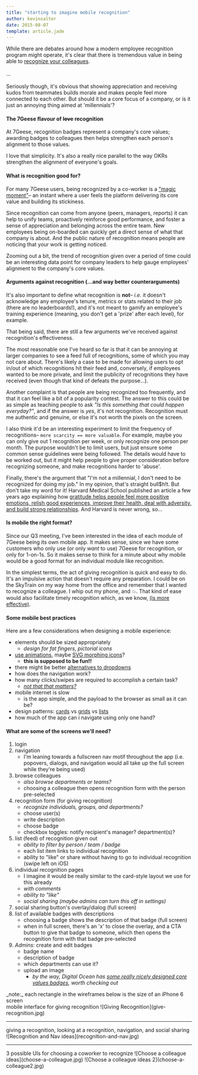 ```yaml
---
title: "starting to imagine mobile recognition"
author: kevinsalter
date: 2015-08-07
template: article.jade
---
```


While there are debates around how a modern employee recognition program might operate, it's clear that there is tremendous value in being able to [recognize your colleagues](https://www.officevibe.com/facegame).
<br><br>
...
<br><br>
Seriously though, it's obvious that showing appreciation and receiving kudos from teammates builds morale and makes people feel more connected to each other.  But should it be a core focus of a company, or is it just an annoying thing aimed at 'millennials'?

<span class="more"></span>

#### The 7Geese flavour of ~~love~~ recognition

At 7Geese, recognition badges represent a company's core values; awarding badges to colleagues then helps strengthen each person's alignment to those values.

I love that simplicity.  It's also a really nice parallel to the way OKRs strengthen the alignment of everyone's goals.

#### What is recognition good for?

For many 7Geese users, being recognized by a co-worker is a ["magic moment"](http://genius.com/Alex-schultz-lecture-6-growth-annotated)– an instant where a user feels the platform delivering its core value and building its stickiness.

Since recognition can come from anyone (peers, managers, reports) it can help to unify teams, proactively reinforce good performance, and foster a sense of appreciation and belonging across the entire team.  New employees being on-boarded can quickly get a direct sense of what that company is about.  And the public nature of recognition means people are noticing that your work is getting noticed.

Zooming out a bit, the trend of recognition given over a period of time could be an interesting data point for company leaders to help gauge employees' alignment to the company's core values.


#### Arguments against recognition (...and way better counterarguments)

It's also important to define what recognition is **not**– _i.e._ it doesn't acknowledge any employee's tenure, metrics or stats related to their job (there are no leaderboards!), and it's not meant to gamify an employee's training experience (meaning, you don't get a 'prize' after each level), for example.

That being said, there are still a few arguments we've received against recognition's effectiveness.

The most reasonable one I've heard so far is that it can be annoying at larger companies to see a feed full of recognitions, some of which you may not care about.  There's likely a case to be made for allowing users to opt in/out of which recognitions hit their feed and, conversely, if employees wanted to be more private, and limit the publicity of recognitions they have received (even though that kind of defeats the purpose...).

Another complaint is that people are being recognized too frequently, and that it can feel like a bit of a popularity contest.  The answer to this could be as simple as teaching people to ask _"Is this something that could happen everyday?"_, and if the answer is _yes_, it's not recognition.  Recognition must me authentic and genuine, or else it's not worth the pixels on the screen.

I also think it'd be an interesting experiment to limit the frequency of recognitions– `more scarcity == more valuable`.  For example, maybe you can only give out 1 recognition per week, or only recognize one person per month.  The purpose wouldn't be to limit users, but just ensure some common sense guidelines were being followed.  The details would have to be worked out, but it might help people to give proper consideration before recognizing someone, and make recognitions harder to 'abuse'.

Finally, there's the argument that "I'm not a millennial, I don't need to be recognized for doing my job."  In my opinion, that's straight bull$h!t.  But don't take my word for it!  Harvard Medical School published an article a few years ago explaining how [gratitude helps people feel more positive emotions, relish good experiences, improve their health, deal with adversity, and build strong relationships](http://www.health.harvard.edu/newsletter_article/in-praise-of-gratitude).  And Harvard is never wrong, so...

#### Is mobile the right format?

Since our Q3 meeting, I've been interested in the idea of each module of 7Geese being its own mobile app.  It makes sense, since we have some customers who only use (or only _want_ to use) 7Geese for recognition, or only for 1-on-1s.  So it makes sense to think for a minute about why mobile would be a good format for an individual module like recognition.

In the simplest terms, the act of giving recognition is quick and easy to do.  It's an impulsive action that doesn't require any preparation.  I could be on the SkyTrain on my way home from the office and remember that I wanted to recognize a colleague.  I whip out my phone, and 💥.  That kind of ease would also facilitate timely recognition which, as we know, [(is more effective)](http://support.7geese.com/hc/en-us/articles/204411167-Tips-On-Recognizing-a-Teammate).


#### Some mobile best practices

Here are a few considerations when designing a mobile experience:
- elements should be sized appropriately
    - _design for fat fingers, pictorial icons_
- [use animations](http://tympanus.net/Development/CardExpansion/), maybe [SVG morphing icons](http://tympanus.net/Development/AnimatedSVGIcons/)?
    - **this is supposed to be fun!!**
- there might be better [alternatives to dropdowns](http://www.lukew.com/ff/entry.asp?1950)
- how does the navigation work?
- how many clicks/swipes are required to accomplish a certain task?
    - _[not that that matters?](http://uxmyths.com/post/654026581/myth-all-pages-should-be-accessible-in-3-clicks)_
- mobile internet is slow
    - is the app simple, and the payload to the browser as small as it can be?
- design patterns: [cards](https://blog.intercom.io/why-cards-are-the-future-of-the-web/) vs [grids](http://blog.uxpin.com/6774/5-creative-mobile-ui-patterns-navigation/) vs [lists](http://www.nngroup.com/articles/image-vs-list-mobile-navigation/)
- how much of the app can i navigate using only one hand?

#### What are some of the screens we'll need?

1. login
2. navigation
    - I'm leaning towards a fullscreen nav motif throughout the app (i.e. popovers, dialogs, and navigation would all take up the full screen while they're being used)
3. browse colleagues
    - _also browse departments or teams?_
    - choosing a colleague then opens recognition form with the person pre-selected
4. recognition form (for giving recognition)
    - _recognize individuals, groups, and departments?_
    - choose user(s)
    - write description
    - choose badge
    - checkbox toggles: notify recipient's manager? department(s)?
5. list (feed) of recognition given out
    - _ability to filter by person / team / badge_
    - each list item links to individual recognition
    - ability to "like" or share without having to go to individual recognition (swipe left on iOS)
6. individual recognition pages
    - I imagine it would be really similar to the card-style layout we use for this already
    - _with comments_
    - _ability to "like"_
    - _social sharing (maybe admins can turn this off in settings)_
7. social sharing button's overlay/dialog (full screen)
8. list of available badges with descriptions
    - choosing a badge shows the description of that badge (full screen)
    - when in full screen, there's an 'x' to close the overlay, and a CTA button to give that badge to someone, which then opens the recognition form with that badge pre-selected
9. _Admins:_ create and edit badges
    - badge name
    - description of badge
    - which departments can use it?
    - upload an image
        - _by the way, Digital Ocean has [some really nicely designed core values badges](http://drbl.in/mZXI), worth checking out_

<p class="article-end"></p>

<div id="footnote-1" class="footnote">
    _note:_ each rectangle in the wireframes below is the size of an iPhone 6 screen
</div>
<span class="annotation">
    mobile interface for giving recognition
</span>
![Giving Recognition](give-recognition.jpg)
<hr>
<span class="annotation">
    giving a recognition, looking at a recognition, navigation, and social sharing
</span>
![Recognition and Nav ideas](recognition-and-nav.jpg)
<hr>
<span class="annotation">
    3 possible UIs for choosing a coworker to recognize
</span>
![Choose a colleague ideas](choose-a-colleague.jpg)
![Choose a colleague ideas 2](choose-a-colleague2.jpg)
